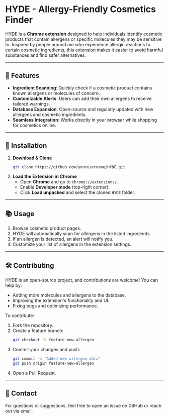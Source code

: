 # HYDE - Allergy-Friendly Cosmetics Finder  

HYDE is a **Chrome extension** designed to help individuals identify cosmetic products that contain allergens or specific molecules they may be sensitive to. Inspired by people around me who experience allergic reactions to certain cosmetic ingredients, this extension makes it easier to avoid harmful substances and find safer alternatives.  

---

## 🚀 Features  

- **Ingredient Scanning**: Quickly check if a cosmetic product contains known allergens or molecules of concern.  
- **Customizable Alerts**: Users can add their own allergens to receive tailored warnings.  
- **Database Expansion**: Open-source and regularly updated with new allergens and cosmetic ingredients.  
- **Seamless Integration**: Works directly in your browser while shopping for cosmetics online.  

---

## 🔧 Installation  

1. **Download & Clone**  
   ```sh  
   git clone https://github.com/yourusername/HYDE.git  
   ```  
2. **Load the Extension in Chrome**  
   - Open **Chrome** and go to `chrome://extensions/`.  
   - Enable **Developer mode** (top-right corner).  
   - Click **Load unpacked** and select the cloned `HYDE` folder.  

---

## 📚 Usage  

1. Browse cosmetic product pages.  
2. HYDE will automatically scan for allergens in the listed ingredients.  
3. If an allergen is detected, an alert will notify you.  
4. Customize your list of allergens in the extension settings.  

---

## 🛠 Contributing  

HYDE is an open-source project, and contributions are welcome! You can help by:  

- Adding more molecules and allergens to the database.  
- Improving the extension's functionality and UI.  
- Fixing bugs and optimizing performance.  

To contribute:  

1. Fork the repository.  
2. Create a feature branch:  
   ```sh  
   git checkout -b feature-new-allergen  
   ```  
3. Commit your changes and push:  
   ```sh  
   git commit -m "Added new allergen data"  
   git push origin feature-new-allergen  
   ```  
4. Open a Pull Request.  

---


## 📩 Contact  

For questions or suggestions, feel free to open an issue on GitHub or reach out via email.  
